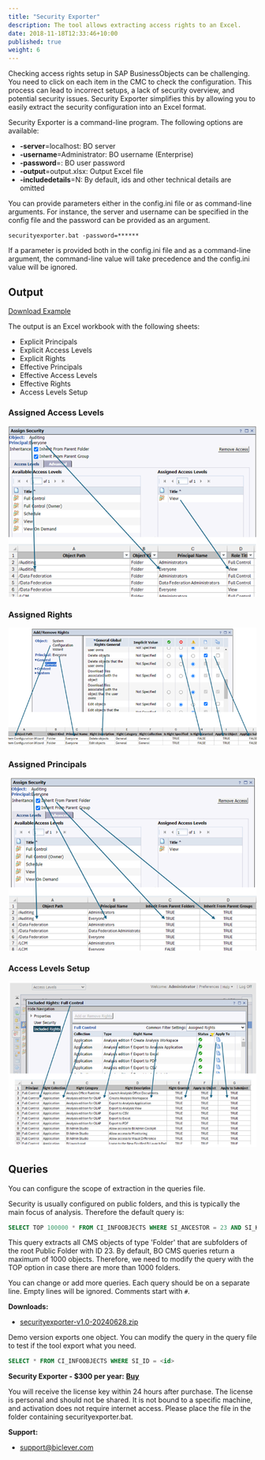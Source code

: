 ```yaml
---
title: "Security Exporter"
description: The tool allows extracting access rights to an Excel.
date: 2018-11-18T12:33:46+10:00
published: true
weight: 6
---
```


Checking access rights setup in SAP BusinessObjects can be challenging. You need to click on each item in the CMC to check the configuration. This process can lead to incorrect setups, a lack of security overview, and potential security issues. Security Exporter simplifies this by allowing you to easily extract the security configuration into an Excel format.

Security Exporter is a command-line program. The following options are available:

- **-server**=localhost: BO server
- **-username**=Administrator: BO username (Enterprise)
- **-password**=: BO user password
- **-output**=output.xlsx: Output Excel file
- **-includedetails**=N: By default, ids and other technical details are omitted

You can provide parameters either in the config.ini file or as command-line arguments. For instance, the server and username can be specified in the config file and the password can be provided as an argument. 

```
securityexporter.bat -password=******
```

If a parameter is provided both in the config.ini file and as a command-line argument, the command-line value will take precedence and the config.ini value will be ignored.

## Output

[Download Example](https://drive.google.com/uc?export=download&id=1knk5C85e9_-hkUeX-CI5YbqJsgUKNtnc)

The output is an Excel workbook with the following sheets:
- Explicit Principals
- Explicit Access Levels
- Explicit Rights
- Effective Principals 
- Effective Access Levels
- Effective Rights
- Access Levels Setup

### Assigned Access Levels
![Assigned Access Levels](/images/pages/security-assigned-access-levels.png)

### Assigned Rights
![Assigned Rights](/images/pages/security-assigned-rights.png)

### Assigned Principals
![Assigned Principals](/images/pages/security-principals.png)

### Access Levels Setup
![Access Levels Setup](/images/pages/security-access-levels.png)

## Queries

You can configure the scope of extraction in the queries file.

Security is usually configured on public folders, and this is typically the main focus of analysis. Therefore the default query is:

```sql
SELECT TOP 100000 * FROM CI_INFOOBJECTS WHERE SI_ANCESTOR = 23 AND SI_KIND='Folder'
```

This query extracts all CMS objects of type 'Folder' that are subfolders of the root Public Folder with ID 23. By default, BO CMS queries return a maximum of 1000 objects. Therefore, we need to modify the query with the TOP option in case there are more than 1000 folders.

You can change or add more queries. Each query should be on a separate line. Empty lines will be ignored. Comments start with `#`.


**Downloads:**
- [securityexporter-v1.0-20240628.zip](https://drive.google.com/uc?export=download&id=18LSo7jIOgPLmPYLZLY5koyrBM5CG1VkE)
  
Demo version exports one object. You can modify the query in the query file to test if the tool export what you need.

```sql
SELECT * FROM CI_INFOOBJECTS WHERE SI_ID = <id>
```

**Security Exporter - $300 per year:** [**Buy**](https://buy.stripe.com/14k5mE3co6dq0da8wy)

You will receive the license key within 24 hours after purchase. The license is personal and should not be shared. It is not bound to a specific machine, and activation does not require internet access. Please place the file in the folder containing securityexporter.bat.

**Support:**
- [support@biclever.com](mailto:support@biclever.com)

